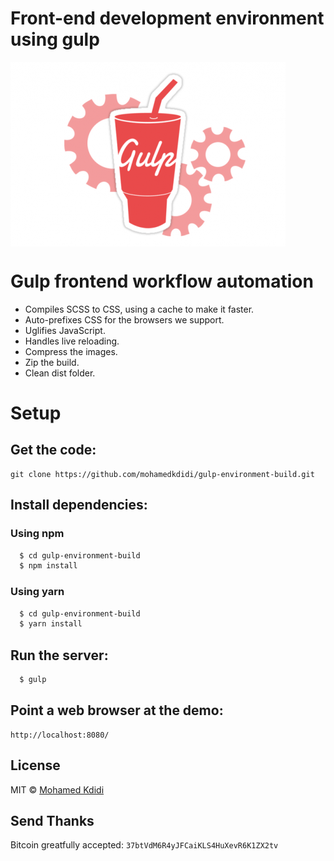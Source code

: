 # Front-end development environment using gulp 

<img align="center" widht="600" src="./src/img/gulp.png">

# Gulp fron­tend work­flow automa­tion

* Com­piles SCSS to CSS, using a cache to make it faster.
* Auto-pre­fix­es CSS for the browsers we support.
* Ugli­fies JavaScript.
* Han­dles live reloading.
* Compress the images.
* Zip the build.
* Clean dist folder.


# Setup

## Get the code:

```
git clone https://github.com/mohamedkdidi/gulp-environment-build.git
```

## Install dependencies:

### Using npm

```sh
  $ cd gulp-environment-build
  $ npm install
```

### Using yarn

```sh
  $ cd gulp-environment-build
  $ yarn install
```

## Run the server:

```sh
  $ gulp
```

## Point a web browser at the demo:
```
http://localhost:8080/
```

## License

MIT © [Mohamed Kdidi](https://mohamedkdidi.github.io)


## Send Thanks
Bitcoin greatfully accepted: `37btVdM6R4yJFCaiKLS4HuXevR6K1ZX2tv`

